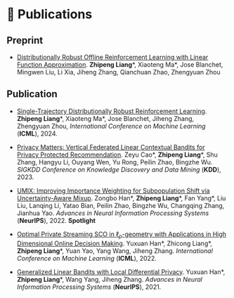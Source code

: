 <!--
 * @Author: Louis Liang louis97.liang@gmail.com
 * @Date: 2022-09-30 00:01:44
 * @LastEditors: Louis Liang louis97.liang@gmail.com
 * @LastEditTime: 2023-05-17 10:55:45
 * @FilePath: /zpliang.github.io/_pages/includes/pub.md
 * @Description: 这是默认设置,请设置`customMade`, 打开koroFileHeader查看配置 进行设置: https://github.com/OBKoro1/koro1FileHeader/wiki/%E9%85%8D%E7%BD%AE
-->
# 📝 Publications 

## Preprint
- [Distributionally Robust Offline Reinforcement Learning with Linear Function Approximation](https://arxiv.org/pdf/2209.06620.pdf). **Zhipeng Liang**\*, Xiaoteng Ma\*, Jose Blanchet, Mingwen Liu, Li Xia, Jiheng Zhang, Qianchuan Zhao, Zhengyuan Zhou

## Publication
- [Single-Trajectory Distributionally Robust Reinforcement Learning](https://arxiv.org/pdf/2301.11721.pdf). **Zhipeng Liang**\*, Xiaoteng Ma\*, Jose Blanchet, Jiheng Zhang, Zhengyuan Zhou, *International Conference on Machine Learning* (**ICML**), 2024.

- [Privacy Matters: Vertical Federated Linear Contextual Bandits for Privacy Protected Recommendation](https://openreview.net/pdf?id=4r1pEOlaDyz). Zeyu Cao\*, **Zhipeng Liang**\*, Shu Zhang, Hangyu Li, Ouyang Wen, Yu Rong, Peilin Zhao, Bingzhe Wu. *SIGKDD Conference on Knowledge Discovery and Data Mining* (**KDD**), 2023.

- [UMIX: Improving Importance Weighting for Subpopulation Shift via Uncertainty-Aware Mixup](https://arxiv.org/pdf/2209.08928.pdf). Zongbo Han\*, **Zhipeng Liang**\*, Fan Yang\*, Liu Liu, Lanqing Li, Yatao Bian, Peilin Zhao, Bingzhe Wu, Changqing Zhang, Jianhua Yao. *Advances in Neural Information
Processing Systems* (**NeurIPS**), 2022. **Spotlight**

- [Optimal Private Streaming SCO in $\ell_p$-geometry with Applications in High Dimensional Online Decision Making](https://proceedings.mlr.press/v162/han22d/han22d.pdf). Yuxuan Han\*, Zhicong Liang\*, **Zhipeng Liang**\*, Yuan Yao, Yang Wang, Jiheng Zhang. *International Conference on Machine Learning* (**ICML**), 2022.

- [Generalized Linear Bandits with Local Differential Privacy](https://openreview.net/pdf?id=BEVDmheFG0). Yuxuan Han\*, **Zhipeng Liang**\*, Wang Yang, Jiheng Zhang. *Advances in Neural Information
Processing Systems* (**NeurIPS**), 2021.
